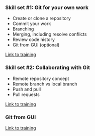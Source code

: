 ### Skill set #1: Git for your own work
 * Create or clone a repository
 * Commit your work
 * Branching
 * Merging, including resolve conflicts
 * Review code history
 * Git from GUI (optional)

[Link to training](???)

### Skill set #2: Collaborating with Git
 * Remote repository concept
 * Remote branch vs local branch
 * Push and pull
 * Pull requests

[Link to training](???)

### Git from GUI
[Link to training](???)

